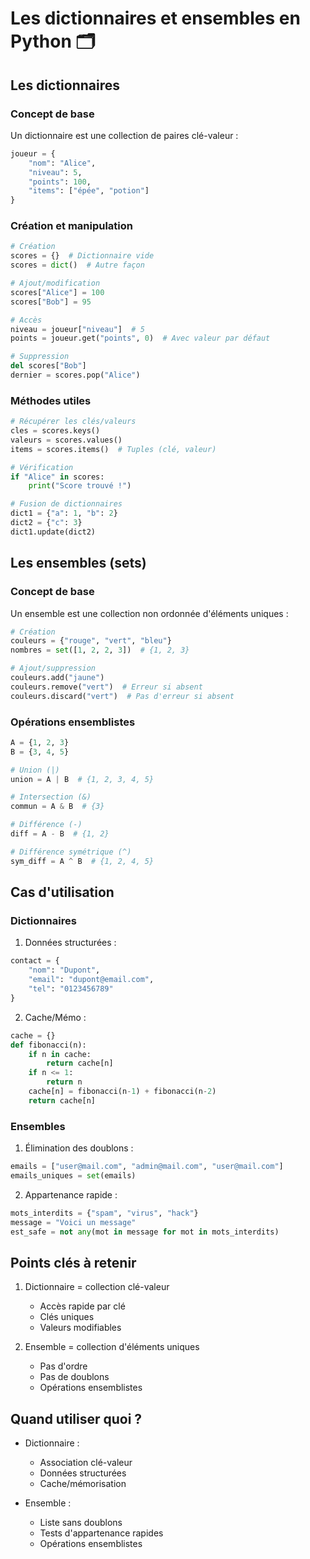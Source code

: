 # Les dictionnaires et ensembles en Python 🗂️

## Les dictionnaires

### Concept de base

Un dictionnaire est une collection de paires clé-valeur :

```python
joueur = {
    "nom": "Alice",
    "niveau": 5,
    "points": 100,
    "items": ["épée", "potion"]
}
```

### Création et manipulation

```python
# Création
scores = {}  # Dictionnaire vide
scores = dict()  # Autre façon

# Ajout/modification
scores["Alice"] = 100
scores["Bob"] = 95

# Accès
niveau = joueur["niveau"]  # 5
points = joueur.get("points", 0)  # Avec valeur par défaut

# Suppression
del scores["Bob"]
dernier = scores.pop("Alice")
```

### Méthodes utiles

```python
# Récupérer les clés/valeurs
cles = scores.keys()
valeurs = scores.values()
items = scores.items()  # Tuples (clé, valeur)

# Vérification
if "Alice" in scores:
    print("Score trouvé !")

# Fusion de dictionnaires
dict1 = {"a": 1, "b": 2}
dict2 = {"c": 3}
dict1.update(dict2)
```

## Les ensembles (sets)

### Concept de base

Un ensemble est une collection non ordonnée d'éléments uniques :

```python
# Création
couleurs = {"rouge", "vert", "bleu"}
nombres = set([1, 2, 2, 3])  # {1, 2, 3}

# Ajout/suppression
couleurs.add("jaune")
couleurs.remove("vert")  # Erreur si absent
couleurs.discard("vert")  # Pas d'erreur si absent
```

### Opérations ensemblistes

```python
A = {1, 2, 3}
B = {3, 4, 5}

# Union (|)
union = A | B  # {1, 2, 3, 4, 5}

# Intersection (&)
commun = A & B  # {3}

# Différence (-)
diff = A - B  # {1, 2}

# Différence symétrique (^)
sym_diff = A ^ B  # {1, 2, 4, 5}
```

## Cas d'utilisation

### Dictionnaires

1. Données structurées :

```python
contact = {
    "nom": "Dupont",
    "email": "dupont@email.com",
    "tel": "0123456789"
}
```

2. Cache/Mémo :

```python
cache = {}
def fibonacci(n):
    if n in cache:
        return cache[n]
    if n <= 1:
        return n
    cache[n] = fibonacci(n-1) + fibonacci(n-2)
    return cache[n]
```

### Ensembles

1. Élimination des doublons :

```python
emails = ["user@mail.com", "admin@mail.com", "user@mail.com"]
emails_uniques = set(emails)
```

2. Appartenance rapide :

```python
mots_interdits = {"spam", "virus", "hack"}
message = "Voici un message"
est_safe = not any(mot in message for mot in mots_interdits)
```

## Points clés à retenir

1. Dictionnaire = collection clé-valeur

   - Accès rapide par clé
   - Clés uniques
   - Valeurs modifiables

2. Ensemble = collection d'éléments uniques
   - Pas d'ordre
   - Pas de doublons
   - Opérations ensemblistes

## Quand utiliser quoi ?

- Dictionnaire :

  - Association clé-valeur
  - Données structurées
  - Cache/mémorisation

- Ensemble :
  - Liste sans doublons
  - Tests d'appartenance rapides
  - Opérations ensemblistes
